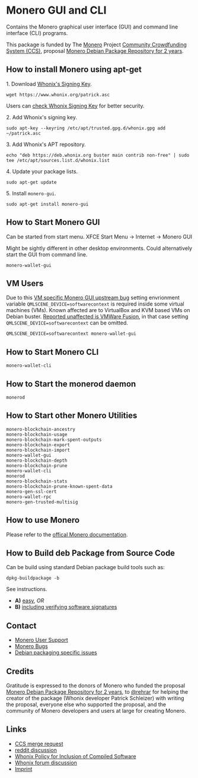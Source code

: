 # Monero GUI and CLI #

Contains the Monero graphical user interface (GUI) and command line interface
(CLI) programs.

This package is funded by The [Monero](https://www.getmonero.org/) Project
[Community Crowdfunding System (CCS)](https://ccs.getmonero.org/), proposal
[Monero Debian Package Repository for 2 years](https://ccs.getmonero.org/proposals/adrelanos-debian-package.html).

## How to install Monero using apt-get ##

1\. Download [Whonix's Signing Key](https://www.whonix.org/wiki/Whonix_Signing_Key).

```
wget https://www.whonix.org/patrick.asc
```

Users can [check Whonix Signing Key](https://www.whonix.org/wiki/Whonix_Signing_Key) for better security.

2\. Add Whonix's signing key.

```
sudo apt-key --keyring /etc/apt/trusted.gpg.d/whonix.gpg add ~/patrick.asc
```

3\. Add Whonix's APT repository.

```
echo "deb https://deb.whonix.org buster main contrib non-free" | sudo tee /etc/apt/sources.list.d/whonix.list
```

4\. Update your package lists.

```
sudo apt-get update
```

5\. Install `monero-gui`.

```
sudo apt-get install monero-gui
```

## How to Start Monero GUI ##

Can be started from start menu. XFCE Start Menu -> Internet -> Monero GUI

Might be sightly different in other desktop environments. Could alternatively start the GUI from command line.

```
monero-wallet-gui
```

## VM Users ##

Due to this [VM specific Monero GUI upstream bug](https://github.com/monero-project/monero-gui/issues/2878) setting envrionment variable `QMLSCENE_DEVICE=softwarecontext` is required inside some virtual machines (VMs). Known affected are to VirtualBox and KVM based VMs on Debian buster. [Reported unaffected is VMWare Fusion](https://github.com/monero-project/monero-gui/issues/2878#issuecomment-623615401), in that case setting `QMLSCENE_DEVICE=softwarecontext` can be omitted.

```
QMLSCENE_DEVICE=softwarecontext monero-wallet-gui
```

## How to Start Monero CLI ##

```
monero-wallet-cli
```

## How to Start the monerod daemon ##

```
monerod
```

## How to Start other Monero Utilities ##

```
monero-blockchain-ancestry
monero-blockchain-usage
monero-blockchain-mark-spent-outputs
monero-blockchain-export
monero-blockchain-import
monero-wallet-gui
monero-blockchain-depth
monero-blockchain-prune
monero-wallet-cli
monerod
monero-blockchain-stats
monero-blockchain-prune-known-spent-data
monero-gen-ssl-cert
monero-wallet-rpc
monero-gen-trusted-multisig
```

## How to use Monero ##

Please refer to the [offical Monero documentation](https://web.getmonero.org/get-started/using/).

## How to Build deb Package from Source Code ##

Can be build using standard Debian package build tools such as:

```
dpkg-buildpackage -b
```

See instructions.

* **A)** [easy](https://www.whonix.org/wiki/Dev/Build_Documentation/monero-gui/easy), _OR_
* **B)** [including verifying software signatures](https://www.whonix.org/wiki/Dev/Build_Documentation/monero-gui)

## Contact ##

* [Monero User Support](https://web.getmonero.org/community/hangouts/)
* [Monero Bugs](https://github.com/monero-project)
* [Debian packaging specific issues](https://github.com/Whonix/monero-gui/issues)

## Credits ##

Gratitude is expressed to the donors of Monero who funded the proposal [Monero Debian Package Repository for 2 years](https://ccs.getmonero.org/proposals/adrelanos-debian-package.html), to [@rehrar](https://github.com/rehrar) for helping the creator of the package (Whonix developer Patrick Schleizer) with writing the proposal, everyone else who supported the proposal, and the community of Monero developers and users at large for creating Monero.

## Links ##

* [CCS merge request](https://repo.getmonero-gui.org/monero-gui-project/ccs-proposals/-/merge_requests/130)
* [reddit discussion](https://www.reddit.com/r/Monero/comments/fc8c2j/whonix_lead_developer_wants_to_maintain_a_debian/)
* [Whonix Policy for Inclusion of Compiled Software](https://forums.whonix.org/t/policy-for-inclusion-of-compiled-software/6635)
* [Whonix forum discussion](https://forums.whonix.org/t/monero-and-whonix-sitting-in-a-tree/5949/24)
* [Imprint](https://www.whonix.org/wiki/Imprint)
